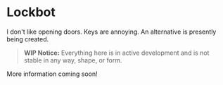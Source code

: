 # Lockbot
I don't like opening doors. Keys are annoying. An alternative is presently being
created.

> **WIP Notice:** Everything here is in active development and is not stable in 
any way, shape, or form.

More information coming soon!